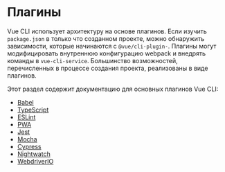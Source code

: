 # Плагины

Vue CLI использует архитектуру на основе плагинов. Если изучить `package.json` в только что созданном проекте, можно обнаружить зависимости, которые начинаются с `@vue/cli-plugin-`. Плагины могут модифицировать внутреннюю конфигурацию webpack и внедрять команды в `vue-cli-service`. Большинство возможностей, перечисленных в процессе создания проекта, реализованы в виде плагинов.

Этот раздел содержит документацию для основных плагинов Vue CLI:

- [Babel](babel.md)
- [TypeScript](typescript.md)
- [ESLint](eslint.md)
- [PWA](pwa.md)
- [Jest](unit-jest.md)
- [Mocha](unit-mocha.md)
- [Cypress](e2e-cypress.md)
- [Nightwatch](e2e-nightwatch.md)
- [WebdriverIO](e2e-webdriverio.md)
